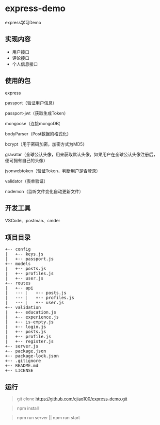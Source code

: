 # express-demo
express学习Demo

## 实现内容
+ 用户接口
+ 评论接口
+ 个人信息接口

## 使用的包
express

passport（验证用户信息）

passport-jwt（获取生成Token）

mongoose（连接mongoDB）

bodyParser（Post数据的格式化）

bcrypt（用于密码加密，加密方式为MD5）

gravatar（全球公认头像，用来获取默认头像，如果用户在全球公认头像注册后，便可拥有自己的头像）

jsonwebtoken（验证Token，判断用户是否登录）

validator（表单验证）

nodemon（监听文件变化自动更新文件）

## 开发工具
VSCode、postman、cmder

## 项目目录
<pre>
+-- config
|   +-- keys.js
|   +-- passport.js
+-- models
|   +-- posts.js
|   +-- profiles.js
|   +-- user.js
+-- routes
|   +-- api
|   --- |   +-- posts.js
|   --- |   +-- profiles.js
|   --- |   +-- user.js
+-- validation
|   +-- education.js
|   +-- experience.js
|   +-- is-empty.js
|   +-- login.js
|   +-- posts.js
|   +-- profile.js
|   +-- register.js
+-- server.js
+-- package.json
+-- package-lock.json
+-- .gitignore
+-- README.md
+-- LICENSE
</pre>

## 运行
> git clone https://github.com/cjiao100/express-demo.git

> npm install

> npm run server || npm run start

